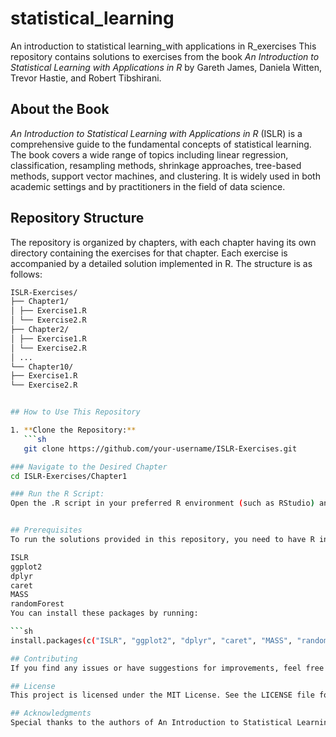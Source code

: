 # statistical_learning
An introduction to statistical learning_with applications in R_exercises
This repository contains solutions to exercises from the book *An Introduction to Statistical Learning with Applications in R* by Gareth James, Daniela Witten, Trevor Hastie, and Robert Tibshirani.

## About the Book

*An Introduction to Statistical Learning with Applications in R* (ISLR) is a comprehensive guide to the fundamental concepts of statistical learning.
The book covers a wide range of topics including linear regression, classification, resampling methods, shrinkage approaches, tree-based methods, support vector machines, and clustering.
It is widely used in both academic settings and by practitioners in the field of data science.

## Repository Structure

The repository is organized by chapters, with each chapter having its own directory containing the exercises for that chapter.
Each exercise is accompanied by a detailed solution implemented in R. The structure is as follows:
```sh
ISLR-Exercises/
├── Chapter1/
│ ├── Exercise1.R
│ └── Exercise2.R
├── Chapter2/
│ ├── Exercise1.R
│ └── Exercise2.R
│ ...
└── Chapter10/
├── Exercise1.R
└── Exercise2.R


## How to Use This Repository

1. **Clone the Repository:**
   ```sh
   git clone https://github.com/your-username/ISLR-Exercises.git

### Navigate to the Desired Chapter
cd ISLR-Exercises/Chapter1

### Run the R Script:
Open the .R script in your preferred R environment (such as RStudio) and run the code.


## Prerequisites
To run the solutions provided in this repository, you need to have R installed on your machine. Additionally, the following R packages are commonly used throughout the exercises:

ISLR
ggplot2
dplyr
caret
MASS
randomForest
You can install these packages by running:

```sh
install.packages(c("ISLR", "ggplot2", "dplyr", "caret", "MASS", "randomForest"))

## Contributing
If you find any issues or have suggestions for improvements, feel free to open an issue or submit a pull request. Contributions are welcome!

## License
This project is licensed under the MIT License. See the LICENSE file for details.

## Acknowledgments
Special thanks to the authors of An Introduction to Statistical Learning for providing such a valuable resource for learning statistical methods and data science.


